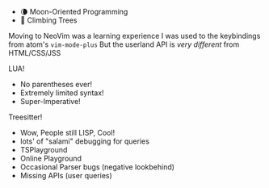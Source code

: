 - 🌘 Moon-Oriented Programming
- 🐒 Climbing Trees

<section slot="notes">

Moving to NeoVim was a learning experience
I was used to the keybindings from atom's `vim-mode-plus`
But the userland API is *very different* from HTML/CSS/JSS

LUA!
- No parentheses ever!
- Extremely limited syntax!
- Super-Imperative!

Treesitter!
- Wow, People still LISP, Cool!
- lots' of "salami" debugging for queries
- TSPlayground
- Online Playground
- Occasional Parser bugs (negative lookbehind)
- Missing APIs (user queries)

</section>

